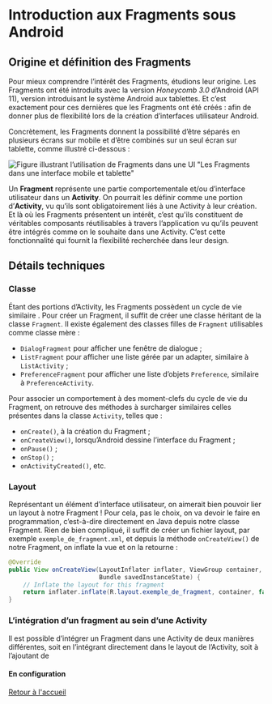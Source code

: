 # Introduction aux Fragments sous Android
## Origine et définition des Fragments
Pour mieux comprendre l’intérêt des Fragments, étudions leur origine. Les
Fragments ont été introduits avec la version *Honeycomb 3.0* d’Android (API 11),
version introduisant le système Android aux tablettes. Et c’est exactement pour
ces dernières que les Fragments ont été créés : afin de donner plus de
flexibilité lors de la création d’interfaces utilisateur Android.

Concrètement, les Fragments donnent la possibilité d’être séparés en plusieurs
écrans sur mobile et d’être combinés sur un seul écran sur tablette, comme
illustré ci-dessous :

![Figure illustrant l’utilisation de Fragments dans une UI "Les Fragments dans
une interface mobile et tablette"](img/01_uifrag.png)

Un **Fragment** représente une partie comportementale et/ou d’interface
utilisateur dans un **Activity**. On pourrait les définir comme une portion
d’**Activity**, vu qu’ils sont obligatoirement liés à une Activity à leur
création. Et là où les Fragments présentent un intérêt, c’est qu'ils constituent
de véritables composants réutilisables à travers l’application vu qu’ils peuvent
être intégrés comme on le souhaite dans une Activity. C’est cette fonctionnalité
qui fournit la flexibilité recherchée dans leur design.

## Détails techniques
### Classe
Étant des portions d’Activity, les Fragments possèdent un cycle de vie similaire
. Pour créer un Fragment, il suffit de créer une classe héritant de la classe
`Fragment`. Il existe également des classes filles de `Fragment` utilisables
comme classe mère :
* `DialogFragment` pour afficher une fenêtre de dialogue ;
* `ListFragment` pour afficher une liste gérée par un adapter, similaire à
`ListActivity` ;
* `PreferenceFragment` pour afficher une liste d’objets `Preference`, similaire
à `PreferenceActivity`.

Pour associer un comportement à des moment-clefs du cycle de vie du Fragment, on
retrouve des méthodes à surcharger similaires celles présentes dans la classe
`Activity`, telles que :
* `onCreate()`, à la création du Fragment ;
* `onCreateView()`, lorsqu’Android dessine l’interface du Fragment ;
* `onPause()` ;
* `onStop()` ;
* `onActivityCreated()`, etc.

### Layout
Représentant un élément d’interface utilisateur, on aimerait bien pouvoir lier
un layout à notre Fragment ! Pour cela, pas le choix, on va devoir le faire en
programmation, c’est-à-dire directement en Java depuis notre classe Fragment.
Rien de bien compliqué, il suffit de créer un fichier layout, par exemple
`exemple_de_fragment.xml`, et depuis la méthode `onCreateView()` de notre
Fragment, on inflate la vue et on la retourne :

```java
@Override
public View onCreateView(LayoutInflater inflater, ViewGroup container,
                         Bundle savedInstanceState) {
    // Inflate the layout for this fragment
    return inflater.inflate(R.layout.exemple_de_fragment, container, false);
}
```

### L’intégration d’un fragment au sein d’une Activity
Il est possible d’intégrer un Fragment dans une Activity de deux manières différentes,
soit en l’intégrant directement dans le layout de l’Activity, soit à l’ajoutant
de
#### En configuration


[Retour à l'accueil](https://github.com/Tydax/m2_android_fragment)
